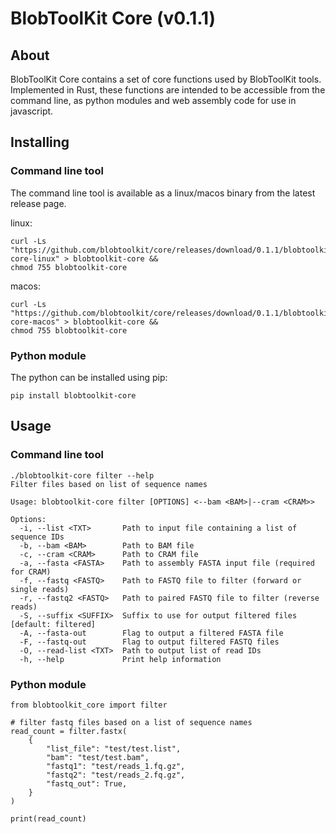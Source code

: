 # BlobToolKit Core (v0.1.1)

## About

BlobToolKit Core contains a set of core functions used by BlobToolKit tools. Implemented in Rust, these functions are intended to be accessible from the command line, as python modules and web assembly code for use in javascript.

## Installing

### Command line tool

The command line tool is available as a linux/macos binary from the latest release page.

linux:

```
curl -Ls "https://github.com/blobtoolkit/core/releases/download/0.1.1/blobtoolkit-core-linux" > blobtoolkit-core &&
chmod 755 blobtoolkit-core
```

macos:

```
curl -Ls "https://github.com/blobtoolkit/core/releases/download/0.1.1/blobtoolkit-core-macos" > blobtoolkit-core &&
chmod 755 blobtoolkit-core
```

### Python module

The python can be installed using pip:

```
pip install blobtoolkit-core
```

## Usage

### Command line tool

```
./blobtoolkit-core filter --help
Filter files based on list of sequence names

Usage: blobtoolkit-core filter [OPTIONS] <--bam <BAM>|--cram <CRAM>>

Options:
  -i, --list <TXT>       Path to input file containing a list of sequence IDs
  -b, --bam <BAM>        Path to BAM file
  -c, --cram <CRAM>      Path to CRAM file
  -a, --fasta <FASTA>    Path to assembly FASTA input file (required for CRAM)
  -f, --fastq <FASTQ>    Path to FASTQ file to filter (forward or single reads)
  -r, --fastq2 <FASTQ>   Path to paired FASTQ file to filter (reverse reads)
  -S, --suffix <SUFFIX>  Suffix to use for output filtered files [default: filtered]
  -A, --fasta-out        Flag to output a filtered FASTA file
  -F, --fastq-out        Flag to output filtered FASTQ files
  -O, --read-list <TXT>  Path to output list of read IDs
  -h, --help             Print help information
```

### Python module

```
from blobtoolkit_core import filter

# filter fastq files based on a list of sequence names
read_count = filter.fastx(
    {
        "list_file": "test/test.list",
        "bam": "test/test.bam",
        "fastq1": "test/reads_1.fq.gz",
        "fastq2": "test/reads_2.fq.gz",
        "fastq_out": True,
    }
)

print(read_count)
```
